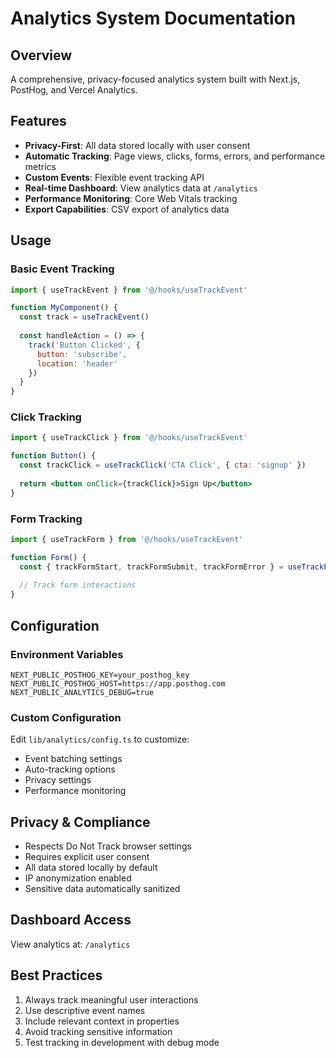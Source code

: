 # Analytics System Documentation

## Overview
A comprehensive, privacy-focused analytics system built with Next.js, PostHog, and Vercel Analytics.

## Features
- **Privacy-First**: All data stored locally with user consent
- **Automatic Tracking**: Page views, clicks, forms, errors, and performance metrics
- **Custom Events**: Flexible event tracking API
- **Real-time Dashboard**: View analytics data at `/analytics`
- **Performance Monitoring**: Core Web Vitals tracking
- **Export Capabilities**: CSV export of analytics data

## Usage

### Basic Event Tracking
```jsx
import { useTrackEvent } from '@/hooks/useTrackEvent'

function MyComponent() {
  const track = useTrackEvent()
  
  const handleAction = () => {
    track('Button Clicked', {
      button: 'subscribe',
      location: 'header'
    })
  }
}
```

### Click Tracking
```jsx
import { useTrackClick } from '@/hooks/useTrackEvent'

function Button() {
  const trackClick = useTrackClick('CTA Click', { cta: 'signup' })
  
  return <button onClick={trackClick}>Sign Up</button>
}
```

### Form Tracking
```jsx
import { useTrackForm } from '@/hooks/useTrackEvent'

function Form() {
  const { trackFormStart, trackFormSubmit, trackFormError } = useTrackForm('Contact Form')
  
  // Track form interactions
}
```

## Configuration

### Environment Variables
```env
NEXT_PUBLIC_POSTHOG_KEY=your_posthog_key
NEXT_PUBLIC_POSTHOG_HOST=https://app.posthog.com
NEXT_PUBLIC_ANALYTICS_DEBUG=true
```

### Custom Configuration
Edit `lib/analytics/config.ts` to customize:
- Event batching settings
- Auto-tracking options
- Privacy settings
- Performance monitoring

## Privacy & Compliance
- Respects Do Not Track browser settings
- Requires explicit user consent
- All data stored locally by default
- IP anonymization enabled
- Sensitive data automatically sanitized

## Dashboard Access
View analytics at: `/analytics`

## Best Practices
1. Always track meaningful user interactions
2. Use descriptive event names
3. Include relevant context in properties
4. Avoid tracking sensitive information
5. Test tracking in development with debug mode